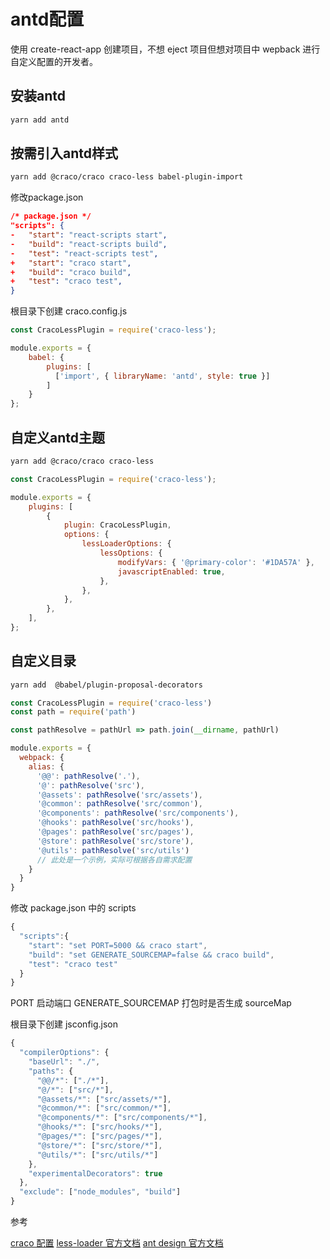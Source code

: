 # antd配置

使用 create-react-app 创建项目，不想 eject 项目但想对项目中 wepback 进行自定义配置的开发者。

## 安装antd

```bash
yarn add antd
```

## 按需引入antd样式

```bash
yarn add @craco/craco craco-less babel-plugin-import
```

修改package.json

```json
/* package.json */
"scripts": {
-   "start": "react-scripts start",
-   "build": "react-scripts build",
-   "test": "react-scripts test",
+   "start": "craco start",
+   "build": "craco build",
+   "test": "craco test",
}
```

根目录下创建 craco.config.js

```js
const CracoLessPlugin = require('craco-less');

module.exports = {
    babel: {
        plugins: [
          ['import', { libraryName: 'antd', style: true }]
        ]
    }
};
```

## 自定义antd主题

```bash
yarn add @craco/craco craco-less
```

```js
const CracoLessPlugin = require('craco-less');

module.exports = {
    plugins: [
        {
            plugin: CracoLessPlugin,
            options: {
                lessLoaderOptions: {
                    lessOptions: {
                        modifyVars: { '@primary-color': '#1DA57A' },
                        javascriptEnabled: true,
                    },
                },
            },
        },
    ],
};
```

## 自定义目录

```bash
yarn add  @babel/plugin-proposal-decorators
```

```js
const CracoLessPlugin = require('craco-less')
const path = require('path')

const pathResolve = pathUrl => path.join(__dirname, pathUrl)

module.exports = {
  webpack: {
    alias: {
      '@@': pathResolve('.'),
      '@': pathResolve('src'),
      '@assets': pathResolve('src/assets'),
      '@common': pathResolve('src/common'),
      '@components': pathResolve('src/components'),
      '@hooks': pathResolve('src/hooks'),
      '@pages': pathResolve('src/pages'),
      '@store': pathResolve('src/store'),
      '@utils': pathResolve('src/utils')
      // 此处是一个示例，实际可根据各自需求配置
    }
  }
}
```

修改 package.json 中的 scripts

```js
{
  "scripts":{
    "start": "set PORT=5000 && craco start",
    "build": "set GENERATE_SOURCEMAP=false && craco build",
    "test": "craco test"
  }
}
```

PORT 启动端口
GENERATE_SOURCEMAP 打包时是否生成 sourceMap

根目录下创建 jsconfig.json

```js
{
  "compilerOptions": {
    "baseUrl": "./",
    "paths": {
      "@@/*": ["./*"],
      "@/*": ["src/*"],
      "@assets/*": ["src/assets/*"],
      "@common/*": ["src/common/*"],
      "@components/*": ["src/components/*"],
      "@hooks/*": ["src/hooks/*"],
      "@pages/*": ["src/pages/*"],
      "@store/*": ["src/store/*"],
      "@utils/*": ["src/utils/*"]
    },
    "experimentalDecorators": true
  },
  "exclude": ["node_modules", "build"]
}
```

参考

[craco 配置](https://github.com/gsoft-inc/craco/blob/master/packages/craco/README.md#configuration-overview)
[less-loader 官方文档](https://codechina.csdn.net/mirrors/webpack-contrib/less-loader?utm_source=csdn_github_accelerator)
[ant design 官方文档](https://ant.design/docs/react/use-with-create-react-app-cn#%E9%AB%98%E7%BA%A7%E9%85%8D%E7%BD%AE)

